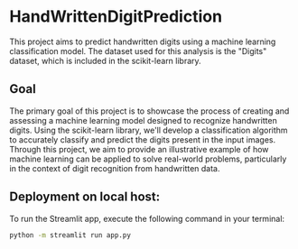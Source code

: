 # HandWrittenDigitPrediction

This project aims to predict handwritten digits using a machine learning classification model. The dataset used for this analysis is the "Digits" dataset, which is included in the scikit-learn library.

## Goal

The primary goal of this project is to showcase the process of creating and assessing a machine learning model designed to recognize handwritten digits. Using the scikit-learn library, we'll develop a classification algorithm to accurately classify and predict the digits present in the input images. Through this project, we aim to provide an illustrative example of how machine learning can be applied to solve real-world problems, particularly in the context of digit recognition from handwritten data.

## Deployment on local host:
To run the Streamlit app, execute the following command in your terminal:

```bash
python -m streamlit run app.py

